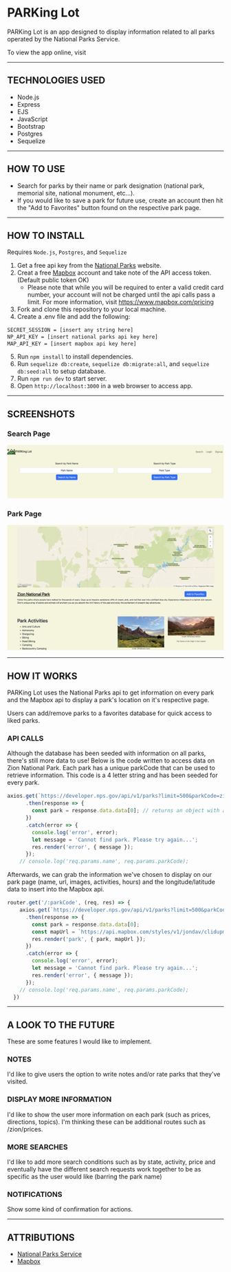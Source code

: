 # PARKing Lot

PARKing Lot is an app designed to display information related to all parks operated by the National Parks Service.

To view the app online, visit 

---

## TECHNOLOGIES USED

* Node.js
* Express
* EJS
* JavaScript
* Bootstrap
* Postgres
* Sequelize

---

## HOW TO USE

* Search for parks by their name or park designation (national park, memorial site, national monument, etc...).
* If you would like to save a park for future use, create an account then hit the "Add to Favorites" button found on the respective park page.

---
## HOW TO INSTALL

Requires `Node.js`, `Postgres`, and `Sequelize`

1. Get a free api key from the [National Parks](https://www.nps.gov/subjects/developer/get-started.htm) website.
2. Creat a free [Mapbox](https://account.mapbox.com/auth/signup/) account and take note of the API access token. (Default public token OK)
    * Please note that while you will be required to enter a valid credit card number, your account will not be charged until the api calls pass a limit. For more information, visit https://www.mapbox.com/pricing
3. Fork and clone this repository to your local machine.
4. Create a .env file and add the following:
```env
SECRET_SESSION = [insert any string here]
NP_API_KEY = [insert national parks api key here]
MAP_API_KEY = [insert mapbox api key here]
```
5. Run `npm install` to install dependencies.
5. Run `sequelize db:create`, `sequelize db:migrate:all`, and `sequelize db:seed:all` to setup database.
6. Run `npm run dev` to start server.
7. Open `http://localhost:3000` in a web browser to access app.

---

## SCREENSHOTS

### Search Page
![search page](./public/images/search.png)

### Park Page
![park page](/public/images/park.png)

---

## HOW IT WORKS
PARKing Lot uses the National Parks api to get information on every park and the Mapbox api to display a park's location on it's respective page.

Users can add/remove parks to a favorites database for quick access to liked parks.

### API CALLS
Although the database has been seeded with information on all parks, there's still more data to use! Below is the code written to access data on Zion National Park. Each park has a unique parkCode that can be used to retrieve information. This code is a 4 letter string and has been seeded for every park. 

```javascript
axios.get(`https://developer.nps.gov/api/v1/parks?limit=500&parkCode=zion&api_key=${apiKey}`)
      .then(response => {
        const park = response.data.data[0]; // returns an object with all information related to Zion National Park
      })
      .catch(error => {
        console.log('error', error);
        let message = 'Cannot find park. Please try again...';
        res.render('error', { message });
      });
    // console.log('req.params.name', req.params.parkCode);
```
Afterwards, we can grab the information we've chosen to display on our park page (name, url, images, activities, hours) and the longitude/latitude data to insert into the Mapbox api.

```javascript
router.get('/:parkCode', (req, res) => {
    axios.get(`https://developer.nps.gov/api/v1/parks?limit=500&parkCode=${req.params.parkCode}&api_key=${apiKey}`)
      .then(response => {
        const park = response.data.data[0];
        const mapUrl = `https://api.mapbox.com/styles/v1/jondav/clidupmg9001q01r74k0r36np.html?title=false&access_token=${mapApiKey}&zoomwheel=false#7/${park.latitude}/${park.longitude}`
        res.render('park', { park, mapUrl });
      })
      .catch(error => {
        console.log('error', error);
        let message = 'Cannot find park. Please try again...';
        res.render('error', { message });
      });
    // console.log('req.params.name', req.params.parkCode);
  })
```
---

## A LOOK TO THE FUTURE
These are some features I would like to implement.

### NOTES
I'd like to give users the option to write notes and/or rate parks that they've visited.

### DISPLAY MORE INFORMATION
I'd like to show the user more information on each park (such as prices, directions, topics). I'm thinking these can be additional routes such as /zion/prices.

### MORE SEARCHES
I'd like to add more search conditions such as by state, activity, price and eventually have the different search requests work together to be as specific as the user would like (barring the park name)

### NOTIFICATIONS
Show some kind of confirmation for actions.

---

## ATTRIBUTIONS
* [National Parks Service](https://www.nps.gov/subjects/developer/index.htm)
* [Mapbox](https://www.mapbox.com/)
